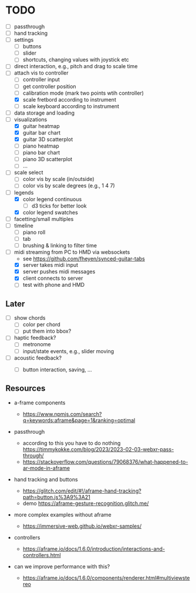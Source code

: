 # TODO

- [ ] passthrough
- [ ] hand tracking
- [ ] settings
  - [ ] buttons
  - [ ] slider
  - [ ] shortcuts, changing values with joystick etc
- [ ] direct interaction, e.g., pitch and drag to scale time
- [ ] attach vis to controller
  - [ ] controller input
  - [ ] get controller position
  - [ ] calibration mode (mark two points wtih controller)
  - [x] scale fretbord according to instrument
  - [ ] scale keyboard according to instrument
- [ ] data storage and loading
- [ ] visualizations
  - [x] guitar heatmap
  - [x] guitar bar chart
  - [x] guitar 3D scatterplot
  - [ ] piano heatmap
  - [ ] piano bar chart
  - [ ] piano 3D scatterplot
  - [ ] ...
- [ ] scale select
  - [ ] color vis by scale (in/outside)
  - [ ] color vis by scale degrees (e.g., 1 4 7)
- [ ] legends
  - [x] color legend continuous
    - [ ] d3 ticks for better look
  - [x] color legend swatches
- [ ] facetting/small multiples
- [ ] timeline
  - [ ] piano roll
  - [ ] tab
  - [ ] brushing & linking to filter time
- [ ] midi streaming from PC to HMD via websockets
  - see https://github.com/fheyen/synced-guitar-tabs
  - [x] server takes midi input
  - [x] server pushes midi messages
  - [x] client connects to server
  - [ ] test with phone and HMD

## Later

- [ ] show chords
  - [ ] color per chord
  - [ ] put them into bbox?
- [ ] haptic feedback?
  - [ ] metronome
  - [ ] input/state events, e.g., slider moving
- [ ] acoustic feedback?
  - [ ] button interaction, saving, ...


## Resources

- a-frame components
  - https://www.npmjs.com/search?q=keywords:aframe&page=1&ranking=optimal

- passthrough
  - according to this you have to do nothing https://timmykokke.com/blog/2023/2023-02-03-webxr-pass-through/
  - https://stackoverflow.com/questions/79068376/what-happened-to-ar-mode-in-aframe
- hand tracking and buttons
  - https://glitch.com/edit/#!/aframe-hand-tracking?path=button.js%3A9%3A21
  - demo https://aframe-gesture-recognition.glitch.me/
- more complex examples without aframe
  - https://immersive-web.github.io/webxr-samples/
- controllers
  - https://aframe.io/docs/1.6.0/introduction/interactions-and-controllers.html
- can we improve performance with this?
  - https://aframe.io/docs/1.6.0/components/renderer.html#multiviewstereo
